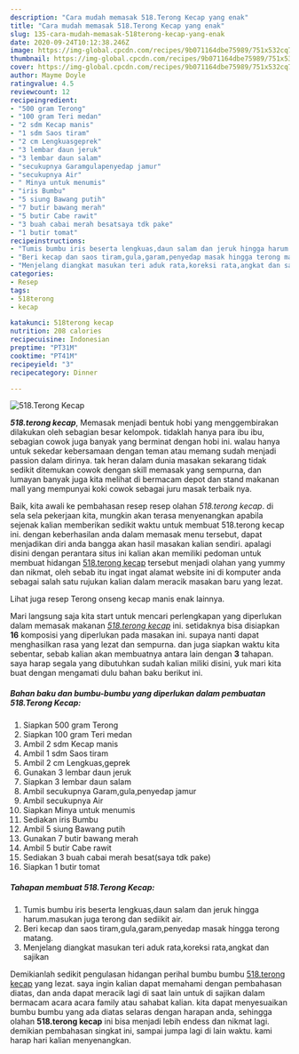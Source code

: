 ```yaml
---
description: "Cara mudah memasak 518.Terong Kecap yang enak"
title: "Cara mudah memasak 518.Terong Kecap yang enak"
slug: 135-cara-mudah-memasak-518terong-kecap-yang-enak
date: 2020-09-24T10:12:38.246Z
image: https://img-global.cpcdn.com/recipes/9b071164dbe75989/751x532cq70/518terong-kecap-foto-resep-utama.jpg
thumbnail: https://img-global.cpcdn.com/recipes/9b071164dbe75989/751x532cq70/518terong-kecap-foto-resep-utama.jpg
cover: https://img-global.cpcdn.com/recipes/9b071164dbe75989/751x532cq70/518terong-kecap-foto-resep-utama.jpg
author: Mayme Doyle
ratingvalue: 4.5
reviewcount: 12
recipeingredient:
- "500 gram Terong"
- "100 gram Teri medan"
- "2 sdm Kecap manis"
- "1 sdm Saos tiram"
- "2 cm Lengkuasgeprek"
- "3 lembar daun jeruk"
- "3 lembar daun salam"
- "secukupnya Garamgulapenyedap jamur"
- "secukupnya Air"
- " Minya untuk menumis"
- "iris Bumbu"
- "5 siung Bawang putih"
- "7 butir bawang merah"
- "5 butir Cabe rawit"
- "3 buah cabai merah besatsaya tdk pake"
- "1 butir tomat"
recipeinstructions:
- "Tumis bumbu iris beserta lengkuas,daun salam dan jeruk hingga harum.masukan juga terong dan sediikit air."
- "Beri kecap dan saos tiram,gula,garam,penyedap masak hingga terong matang."
- "Menjelang diangkat masukan teri aduk rata,koreksi rata,angkat dan sajikan"
categories:
- Resep
tags:
- 518terong
- kecap

katakunci: 518terong kecap 
nutrition: 208 calories
recipecuisine: Indonesian
preptime: "PT31M"
cooktime: "PT41M"
recipeyield: "3"
recipecategory: Dinner

---
```



![518.Terong Kecap](https://img-global.cpcdn.com/recipes/9b071164dbe75989/751x532cq70/518terong-kecap-foto-resep-utama.jpg)

<b><i>518.terong kecap</i></b>, Memasak menjadi bentuk hobi yang menggembirakan dilakukan oleh sebagian besar kelompok. tidaklah hanya para ibu ibu, sebagian cowok juga banyak yang berminat dengan hobi ini. walau hanya untuk sekedar kebersamaan dengan teman atau memang sudah menjadi passion dalam dirinya. tak heran dalam dunia masakan sekarang tidak sedikit ditemukan cowok dengan skill memasak yang sempurna, dan lumayan banyak juga kita melihat di bermacam depot dan stand makanan mall yang mempunyai koki cowok sebagai juru masak terbaik nya.

Baik, kita awali ke pembahasan resep resep olahan <i>518.terong kecap</i>. di sela sela pekerjaan kita, mungkin akan terasa menyenangkan apabila sejenak kalian memberikan sedikit waktu untuk membuat 518.terong kecap ini. dengan keberhasilan anda dalam memasak menu tersebut, dapat menjadikan diri anda bangga akan hasil masakan kalian sendiri. apalagi disini dengan perantara situs ini kalian akan memiliki pedoman untuk membuat hidangan <u>518.terong kecap</u> tersebut menjadi olahan yang yummy dan nikmat, oleh sebab itu ingat ingat alamat website ini di komputer anda sebagai salah satu rujukan kalian dalam meracik masakan baru yang lezat.

Lihat juga resep Terong onseng kecap manis enak lainnya.


Mari langsung saja kita start untuk mencari perlengkapan yang diperlukan dalam memasak makanan <u><i>518.terong kecap</i></u> ini. setidaknya bisa disiapkan <b>16</b> komposisi yang diperlukan pada masakan ini. supaya nanti dapat menghasilkan rasa yang lezat dan sempurna. dan juga siapkan waktu kita sebentar, sebab kalian akan membuatnya antara lain dengan <b>3</b> tahapan. saya harap segala yang dibutuhkan sudah kalian miliki disini, yuk mari kita buat dengan mengamati dulu bahan baku berikut ini.

<!--inarticleads1-->

##### Bahan baku dan bumbu-bumbu yang diperlukan dalam pembuatan 518.Terong Kecap:

1. Siapkan 500 gram Terong
1. Siapkan 100 gram Teri medan
1. Ambil 2 sdm Kecap manis
1. Ambil 1 sdm Saos tiram
1. Ambil 2 cm Lengkuas,geprek
1. Gunakan 3 lembar daun jeruk
1. Siapkan 3 lembar daun salam
1. Ambil secukupnya Garam,gula,penyedap jamur
1. Ambil secukupnya Air
1. Siapkan  Minya untuk menumis
1. Sediakan iris Bumbu
1. Ambil 5 siung Bawang putih
1. Gunakan 7 butir bawang merah
1. Ambil 5 butir Cabe rawit
1. Sediakan 3 buah cabai merah besat(saya tdk pake)
1. Siapkan 1 butir tomat




<!--inarticleads2-->

##### Tahapan membuat 518.Terong Kecap:

1. Tumis bumbu iris beserta lengkuas,daun salam dan jeruk hingga harum.masukan juga terong dan sediikit air.
1. Beri kecap dan saos tiram,gula,garam,penyedap masak hingga terong matang.
1. Menjelang diangkat masukan teri aduk rata,koreksi rata,angkat dan sajikan




Demikianlah sedikit pengulasan hidangan perihal bumbu bumbu <u>518.terong kecap</u> yang lezat. saya ingin kalian dapat memahami dengan pembahasan diatas, dan anda dapat meracik lagi di saat lain untuk di sajikan dalam bermacam acara acara family atau sahabat kalian. kita dapat menyesuaikan bumbu bumbu yang ada diatas selaras dengan harapan anda, sehingga olahan <b>518.terong kecap</b> ini bisa menjadi lebih endess dan nikmat lagi. demikian pembahasan singkat ini, sampai jumpa lagi di lain waktu. kami harap hari kalian menyenangkan.
